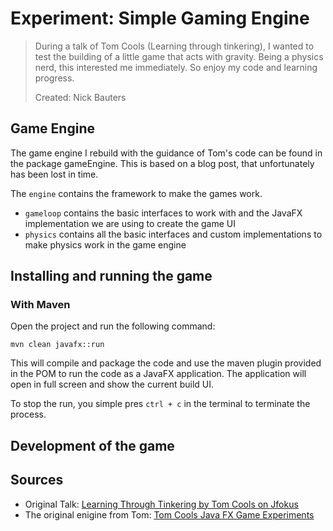 # Experiment: Simple Gaming Engine

> 
> During a talk of Tom Cools (Learning through tinkering), I wanted to test the building of a little
> game that acts with gravity. Being a physics nerd, this interested me immediately. So enjoy my code and learning progress.
> 
> Created: Nick Bauters

## Game Engine

The game engine I rebuild with the guidance of Tom's code can be found in the package gameEngine.
This is based on a blog post, that unfortunately has been lost in time.

The `engine` contains the framework to make the games work.
- `gameloop` contains the basic interfaces to work with and the JavaFX implementation we are using to create the game UI
- `physics` contains all the basic interfaces and custom implementations to make physics work in the game engine

## Installing and running the game

### With Maven

Open the project and run the following command:
```shell
mvn clean javafx::run
```

This will compile and package the code and use the maven plugin provided in the POM to run the code as a JavaFX application.
The application will open in full screen and show the current build UI.

To stop the run, you simple pres `ctrl + c` in the terminal to terminate the process.

## Development of the game

## Sources

- Original Talk: [Learning Through Tinkering by Tom Cools on Jfokus](https://www.youtube.com/watch?v=Ida-awHnrPY)
- The original enigine from Tom: [Tom Cools Java FX Game Experiments](https://github.com/TomCools/JavaFXGameExperiments)